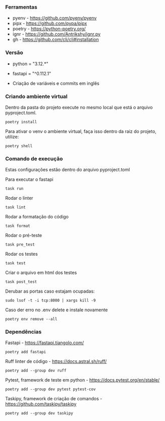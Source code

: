 ### Ferramentas

- pyenv - https://github.com/pyenv/pyenv
- pipx - https://github.com/pypa/pipx
- poetry - https://python-poetry.org/
- ignr - https://github.com/Antrikshy/ignr.py
- gh - https://github.com/cli/cli#installation

### Versão

- python = "3.12.*"
- fastapi = "^0.112.1"

- Criação de variáveis e commits em inglês

### Criando ambiente virtual

Dentro da pasta do projeto execute no mesmo local que está o arquivo pyproject.toml.
````
poetry install
````

Para ativar o venv o ambiente virtual, faça isso dentro da raiz do projeto, utilize:
````
poetry shell
````

### Comando de execução
Estas configurações estão dentro do arquivo pyproject.toml

Para executar o fastapi
````
task run
````

Rodar o linter
````
task lint
````

Rodar a formatação do código
````
task format
````

Rodar o pré-teste
````
task pre_test
````

Rodar os testes
````
task test
````

Criar o arquivo em html dos testes
````
task post_test
````

Derubar as portas caso estajam ocupadas:
````
sudo lsof -t -i tcp:8000 | xargs kill -9
````

Caso der erro no .env delete e instale novamente
````
poetry env remove --all
````

### Dependências

Fastapi - https://fastapi.tiangolo.com/
````
poetry add fastapi
````

Ruff linter de código - https://docs.astral.sh/ruff/
````
poetry add --group dev ruff
````

Pytest, framework de teste em python - https://docs.pytest.org/en/stable/
````
poetry add --group dev pytest pytest-cov
````

Taskipy, framework de criação de comandos - https://github.com/taskipy/taskipy
````
poetry add --group dev taskipy
````